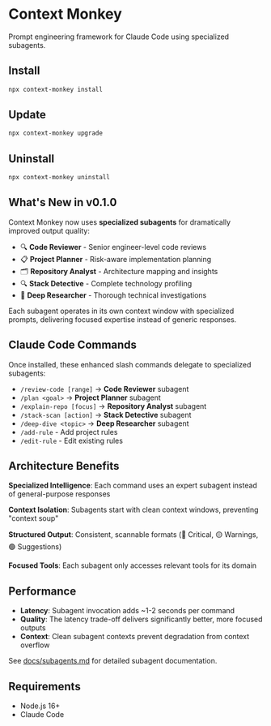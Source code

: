 # Context Monkey

Prompt engineering framework for Claude Code using specialized subagents.

## Install

```bash
npx context-monkey install
```

## Update

```bash
npx context-monkey upgrade
```

## Uninstall

```bash
npx context-monkey uninstall
```

## What's New in v0.1.0

Context Monkey now uses **specialized subagents** for dramatically improved output quality:

- 🔍 **Code Reviewer** - Senior engineer-level code reviews
- 📋 **Project Planner** - Risk-aware implementation planning  
- 🗂️ **Repository Analyst** - Architecture mapping and insights
- 🔍 **Stack Detective** - Complete technology profiling
- 🔬 **Deep Researcher** - Thorough technical investigations

Each subagent operates in its own context window with specialized prompts, delivering focused expertise instead of generic responses.

## Claude Code Commands

Once installed, these enhanced slash commands delegate to specialized subagents:

- `/review-code [range]` → **Code Reviewer** subagent
- `/plan <goal>` → **Project Planner** subagent
- `/explain-repo [focus]` → **Repository Analyst** subagent  
- `/stack-scan [action]` → **Stack Detective** subagent
- `/deep-dive <topic>` → **Deep Researcher** subagent
- `/add-rule` - Add project rules
- `/edit-rule` - Edit existing rules

## Architecture Benefits

**Specialized Intelligence**: Each command uses an expert subagent instead of general-purpose responses

**Context Isolation**: Subagents start with clean context windows, preventing "context soup"

**Structured Output**: Consistent, scannable formats (🔴 Critical, 🟡 Warnings, 🟢 Suggestions)

**Focused Tools**: Each subagent only accesses relevant tools for its domain

## Performance

- **Latency**: Subagent invocation adds ~1-2 seconds per command
- **Quality**: The latency trade-off delivers significantly better, more focused outputs
- **Context**: Clean subagent contexts prevent degradation from context overflow

See [docs/subagents.md](docs/subagents.md) for detailed subagent documentation.

## Requirements

- Node.js 16+
- Claude Code
